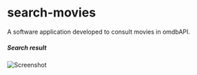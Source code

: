# search-movies
A software application developed to consult movies in omdbAPI.
##### Search result
![Screenshot](search.png)

